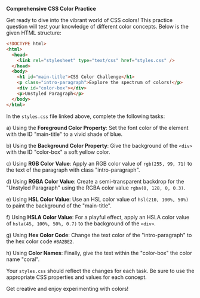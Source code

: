 **Comprehensive CSS Color Practice**

Get ready to dive into the vibrant world of CSS colors! This practice question will test your knowledge of different color concepts. Below is the given HTML structure:

```html
<!DOCTYPE html>
<html>
  <head>
    <link rel="stylesheet" type="text/css" href="styles.css" />
  </head>
  <body>
    <h1 id="main-title">CSS Color Challenge</h1>
    <p class="intro-paragraph">Explore the spectrum of colors!</p>
    <div id="color-box"></div>
    <p>Unstyled Paragraph</p>
  </body>
</html>
```

In the `styles.css` file linked above, complete the following tasks:

a) Using the **Foreground Color Property**:
Set the font color of the element with the ID "main-title" to a vivid shade of blue.

b) Using the **Background Color Property**:
Give the background of the `<div>` with the ID "color-box" a soft yellow color.

c) Using **RGB Color Value**:
Apply an RGB color value of `rgb(255, 99, 71)` to the text of the paragraph with class "intro-paragraph".

d) Using **RGBA Color Value**:
Create a semi-transparent backdrop for the "Unstyled Paragraph" using the RGBA color value `rgba(0, 128, 0, 0.3)`.

e) Using **HSL Color Value**:
Use an HSL color value of `hsl(210, 100%, 50%)` to paint the background of the "main-title".

f) Using **HSLA Color Value**:
For a playful effect, apply an HSLA color value of `hsla(45, 100%, 50%, 0.7)` to the background of the `<div>`.

g) Using **Hex Color Code**:
Change the text color of the "intro-paragraph" to the hex color code `#8A2BE2`.

h) Using **Color Names**:
Finally, give the text within the "color-box" the color name "coral".

Your `styles.css` should reflect the changes for each task. Be sure to use the appropriate CSS properties and values for each concept.

Get creative and enjoy experimenting with colors!
